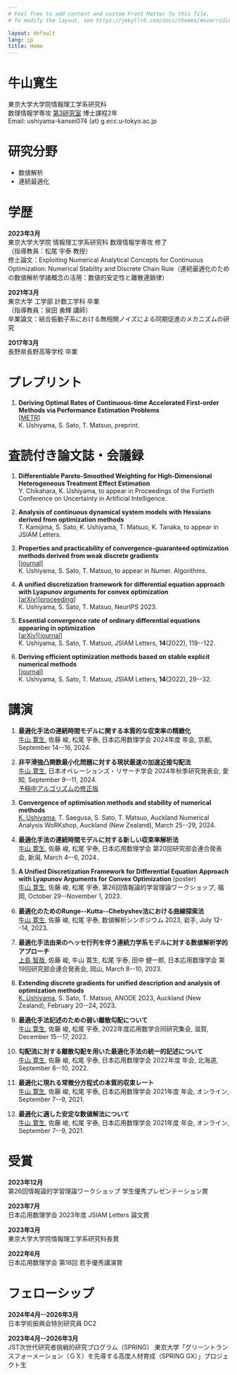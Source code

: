 ```yaml
---
# Feel free to add content and custom Front Matter to this file.
# To modify the layout, see https://jekyllrb.com/docs/themes/#overriding-theme-defaults

layout: default
lang: jp
title: Home
---
```

# 牛山寛生

東京大学大学院情報理工学系研究科<br>
数理情報学専攻 [第3研究室](http://www.sr3.t.u-tokyo.ac.jp/ja/) 博士課程2年<br>
Email: ushiyama-kansei074 (at) g.ecc.u-tokyo.ac.jp

# 研究分野

- 数値解析
- 連続最適化

# 学歴
**2023年3月**<br>
東京大学大学院 情報理工学系研究科 数理情報学専攻 修了<br>
（指導教員：松尾 宇泰 教授）<br>
修士論文：Exploiting Numerical Analytical Concepts for Continuous Optimization:
Numerical Stability and Discrete Chain Rule（連続最適化のための数値解析学諸概念の活用：数値的安定性と離散連鎖律）<br>

**2021年3月**<br>
東京大学 工学部 計数工学科 卒業<br>
（指導教員：泉田 勇輝 講師）<br>
卒業論文：結合振動子系における無相関ノイズによる同期促進のメカニズムの研究

**2017年3月**<br>
長野県長野高等学校 卒業

# プレプリント

1. **Deriving Optimal Rates of Continuous-time Accelerated First-order Methods via Performance Estimation Problems**<br>
   [[METR](https://www.keisu.t.u-tokyo.ac.jp/data/2024/METR24-02.pdf)]<br>
   K. Ushiyama, S. Sato, T. Matsuo, preprint.

# 査読付き論文誌・会議録

1. **Differentiable Pareto-Smoothed Weighting for High-Dimensional Heterogeneous Treatment Effect Estimation**<br>
   Y. Chikahara, K. Ushiyama, to appear in Proceedings of the Fortieth Conference on Uncertainty in Artificial Intelligence.

1. **Analysis of continuous dynamical system models with Hessians derived from optimization methods**<br>
   T. Kamijima, S. Sato, K. Ushiyama, T. Matsuo, K. Tanaka, to appear in JSIAM Letters.

1. **Properties and practicability of convergence-guaranteed optimization methods derived from weak discrete gradients**<br>
   [[journal](https://doi.org/10.1007/s11075-024-01790-3)]<br>
   K. Ushiyama, S. Sato, T. Matsuo, to appear in Numer. Algorithms.

1. **A unified discretization framework for differential equation approach with Lyapunov arguments for convex optimization**<br>
   [[arXiv](https://doi.org/10.48550/arXiv.2302.07404)][[proceeding](https://openreview.net/forum?id=8YN62t19AW)]<br>
   K. Ushiyama, S. Sato, T. Matsuo, NeurIPS 2023.

1. **Essential convergence rate of ordinary differential equations appearing in optimization**<br>
   [[arXiv](https://doi.org/10.48550/arXiv.2206.02599)][[journal](https://doi.org/10.14495/jsiaml.14.119)]<br>
   K. Ushiyama, S. Sato, T. Matsuo, JSIAM Letters, **14**(2022), 119--122.

1. **Deriving efficient optimization methods based on stable explicit numerical methods**<br>
   [[journal](https://doi.org/10.14495/jsiaml.14.29)]<br>
   K. Ushiyama, S. Sato, T. Matsuo, JSIAM Letters, **14**(2022), 29--32.

# 講演

1. **最適化手法の連続時間モデルに関する本質的な収束率の精緻化**<br>
   <u>牛山 寛生</u>, 佐藤 峻, 松尾 宇泰, 日本応用数理学会 2024年度 年会, 京都, September 14--16, 2024.

1. **非平滑強凸関数最小化問題に対する現状最速の加速近接勾配法**<br>
   <u>牛山 寛生</u>, 日本オペレーションズ・リサーチ学会 2024年秋季研究発表会, 愛知, September 9--11, 2024.<br>
   [予稿中アルゴリズムの修正版](https://kanseiushiyama.github.io/docs/assets/OR2024a.pdf)

1. **Convergence of optimisation methods and stability of numerical methods**<br>
   <u>K. Ushiyama</u>, T. Saegusa, S. Sato, T. Matsuo, Auckland Numerical Analysis WoRKshop,
   Auckland (New Zealand), March 25--29, 2024.

1. **最適化手法の連続時間モデルに対する新しい収束率解析法**<br>
   <u>牛山 寛生</u>, 佐藤 峻, 松尾 宇泰, 日本応用数理学会 第20回研究部会連合発表会, 新潟, March 4–-6, 2024．

1. **A Unified Discretization Framework for Differential Equation Approach with Lyapunov Arguments for Convex Optimization** (poster)<br>
   <u>牛山 寛生</u>, 佐藤 峻, 松尾 宇泰, 第26回情報論的学習理論ワークショップ, 福岡, October 29--November 1, 2023.

1. **最適化のためのRunge--Kutta--Chebyshev法における曲線探索法**<br>
   <u>牛山 寛生</u>, 佐藤 峻, 松尾 宇泰, 数値解析シンポジウム 2023, 岩手, July 12--14, 2023.

1. **最適化手法由来のヘッセ行列を伴う連続力学系モデルに対する数値解析学的アプローチ**<br>
   <u>上島 智哉</u>, 佐藤 峻, 牛山 寛生, 松尾 宇泰, 田中 健一郎, 日本応用数理学会 第19回研究部会連合発表会, 岡山, March 8--10, 2023.

1. **Extending discrete gradients for unified description and analysis of optimization methods**<br>
   <u>K. Ushiyama</u>, S. Sato, T. Matsuo, ANODE 2023, Auckland (New Zealand), February 20--24, 2023.

1. **最適化手法記述のための弱い離散勾配について**<br>
   <u>牛山 寛生</u>, 佐藤 峻, 松尾 宇泰, 2022年度応用数学合同研究集会, 滋賀, December 15--17, 2022.

1. **勾配流に対する離散勾配を用いた最適化手法の統一的記述について**<br>
   <u>牛山 寛生</u>, 佐藤 峻, 松尾 宇泰, 日本応用数理学会 2022年度 年会, 北海道, September 8--10, 2022.

1. **最適化に現れる常微分方程式の本質的収束レート**<br>
   <u>牛山 寛生</u>, 佐藤 峻, 松尾 宇泰, 日本応用数理学会 2021年度 年会, オンライン, September 7--9, 2021.

1. **最適化に適した安定な数値解法について**<br>
   <u>牛山 寛生</u>, 佐藤 峻, 松尾 宇泰, 日本応用数理学会 2021年度 年会, オンライン, September 7--9, 2021.

# 受賞
**2023年12月**<br>
    第26回情報論的学習理論ワークショップ 学生優秀プレゼンテーション賞

**2023年7月**<br>
    日本応用数理学会 2023年度 JSIAM Letters 論文賞

**2023年3月**<br>
    東京大学大学院情報理工学系研究科長賞

**2022年6月**<br>
    日本応用数理学会 第18回 若手優秀講演賞

# フェローシップ

**2024年4月--2026年3月**<br>
   日本学術振興会特別研究員 DC2

**2023年4月--2026年3月**<br>
   JST次世代研究者挑戦的研究プログラム（SPRING） 東京大学「グリーントランスフォーメーション（ＧＸ）を先導する高度人材育成（SPRING GX）」プロジェクト生

